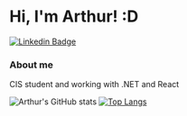 # Hi, I'm Arthur! :D

[![Linkedin Badge](https://img.shields.io/badge/-LinkedIn-blue?style=flat-square&logo=Linkedin&logoColor=white&link=https://www.linkedin.com/in/castilhoarthur/)](https://www.linkedin.com/in/castilhoarthur/)

### About me
CIS student and working with .NET and React

![Arthur's GitHub stats](https://github-readme-stats.vercel.app/api?username=castilhoarth&show_icons=true&theme=radical)
[![Top Langs](https://github-readme-stats.vercel.app/api/top-langs/?username=castilhoarth&layout=compact&theme=radical)](https://github.com/castilhoarth)


